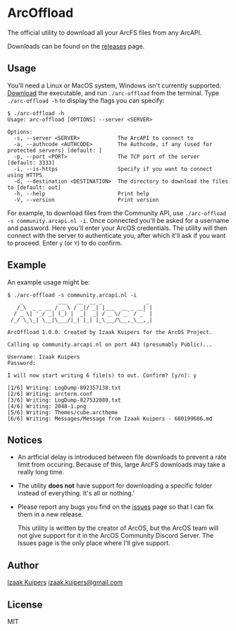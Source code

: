 # ArcOffload
The official utility to download all your ArcFS files from any ArcAPI.

Downloads can be found on the [releases](https://github.com/IzKuipers/ArcOffload/releases/latest) page.

## Usage
You'll need a Linux or MacOS system, Windows isn't currently supported. [Download](https://github.com/IzKuipers/ArcOffload/releases/latest) the executable, and run `./arc-offload` from the terminal. Type `./arc-offload -h` to display the flags you can specify:

```
$ ./arc-offload -h
Usage: arc-offload [OPTIONS] --server <SERVER>

Options:
  -s, --server <SERVER>            The ArcAPI to connect to
  -a, --authcode <AUTHCODE>        The Authcode, if any (used for protected servers) [default: ]
  -p, --port <PORT>                The TCP port of the server [default: 3333]
  -i, --is-https                   Specify if you want to connect using HTTPS
  -d, --destination <DESTINATION>  The directory to download the files to [default: out]
  -h, --help                       Print help
  -V, --version                    Print version
```

For example, to download files from the Community API, use `./arc-offload -s community.arcapi.nl -i`. Once connected you'll be asked for a username and password. Here you'll enter your ArcOS credentials. The utility will then connect with the server to authenticate you, after which it'll ask if you want to proceed. Enter `y` (or `Y`) to do confirm.

## Example
An example usage might be:

```
$ ./arc-offload -s community.arcapi.nl -i
    _           ___   __  __ _              _ 
   /_\  _ _ __ / _ \ / _|/ _| |___  __ _ __| |
  / _ \| '_/ _| (_) |  _|  _| / _ \/ _` / _` |
 /_/ \_\_| \__|\___/|_| |_| |_\___/\__,_\__,_|

ArcOffload 1.0.0. Created by Izaak Kuipers for the ArcOS Project.

Calling up community.arcapi.nl on port 443 (presumably Public)...

Username: Izaak Kuipers
Password: 

I will now start writing 6 file(s) to out. Confirm? [y/n]: y

[1/6] Writing: LogDump-892357138.txt
[2/6] Writing: arcterm.conf
[3/6] Writing: LogDump-827532080.txt
[4/6] Writing: 2048-1.png
[5/6] Writing: Themes/cube.arctheme
[6/6] Writing: Messages/Message from Izaak Kuipers - 680199686.md

```

## Notices
- An artficial delay is introduced between file downloads to prevent a rate limit from occuring. Because of this, large ArcFS downloads may take a really long time.
- The utility **does not** have support for downloading a specific folder instead of everything. It's all or nothing.'
- Please report any bugs you find on the [issues](https://github.com/IzKuipers/ArcOffload/issues) page so that I can fix them in a new release.

  This utility is written by the creator of ArcOS, but the ArcOS team will not give support for it in the ArcOS Community Discord Server. The Issues page is the only place where I'll give support.

## Author
[Izaak Kuipers](https://github.com/IzKuipers) <izaak.kuipers@gmail.com>

## License
MIT